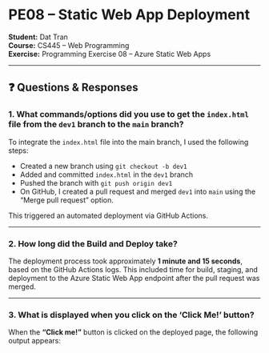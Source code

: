 # PE08 – Static Web App Deployment

**Student:** Dat Tran  
**Course:** CS445 – Web Programming  
**Exercise:** Programming Exercise 08 – Azure Static Web Apps

---

## ❓ Questions & Responses

### 1. What commands/options did you use to get the `index.html` file from the `dev1` branch to the `main` branch?

To integrate the `index.html` file into the main branch, I used the following steps:

- Created a new branch using `git checkout -b dev1`
- Added and committed `index.html` in the `dev1` branch
- Pushed the branch with `git push origin dev1`
- On GitHub, I created a pull request and merged `dev1` into `main` using the “Merge pull request” option.

This triggered an automated deployment via GitHub Actions.

---

### 2. How long did the Build and Deploy take?

The deployment process took approximately **1 minute and 15 seconds**, based on the GitHub Actions logs. This included time for build, staging, and deployment to the Azure Static Web App endpoint after the pull request was merged.

---

### 3. What is displayed when you click on the ‘Click Me!’ button?

When the **“Click me!”** button is clicked on the deployed page, the following output appears:

